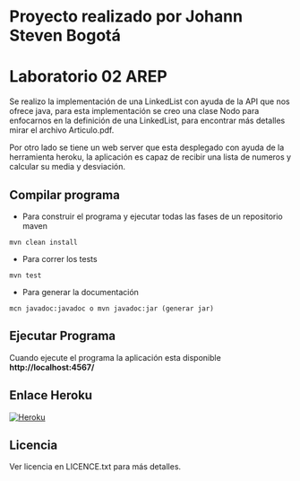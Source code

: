 # Proyecto realizado por Johann Steven Bogotá
# Laboratorio 02 AREP


Se realizo la implementación de una LinkedList con ayuda de la API que nos ofrece java, para esta implementación se
creo una clase Nodo para enfocarnos en la definición de una LinkedList, para encontrar más detalles mirar el archivo 
Articulo.pdf.

Por otro lado se tiene un web server que esta desplegado con ayuda de la herramienta heroku, la aplicación es capaz
 de recibir una lista de numeros y calcular su media y desviación.


## Compilar programa
- Para construir el programa y ejecutar todas las fases de un repositorio maven
```
mvn clean install
``` 
- Para correr los tests
```
mvn test
```
- Para generar la documentación
```
mcn javadoc:javadoc o mvn javadoc:jar (generar jar)
```
## Ejecutar Programa
Cuando ejecute el programa la aplicación esta disponible  **http://localhost:4567/**

## Enlace Heroku
[![Heroku](https://heroku-badge.herokuapp.com/?app=heroku-badge)](https://powerful-stream-48879.herokuapp.com/)
## Licencia
Ver licencia en LICENCE.txt para más detalles.
